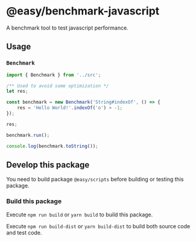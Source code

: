 # @easy/benchmark-javascript

A benchmark tool to test javascript performance.

## Usage
### `Benchmark`

```ts
import { Benchmark } from '../src';

/** Used to avoid some optimization */
let res;

const benchmark = new Benchmark('String#indexOf', () => {
    res = 'Hello World!'.indexOf('o') > -1;
});

res;

benchmark.run();

console.log(benchmark.toString());
```

## Develop this package

You need to build package `@easy/scripts` before building or testing this package.

### Build this package

Execute `npm run build` or `yarn build` to build this package.

Execute `npm run build-dist` or `yarn build-dist` to build both source code and test code.
